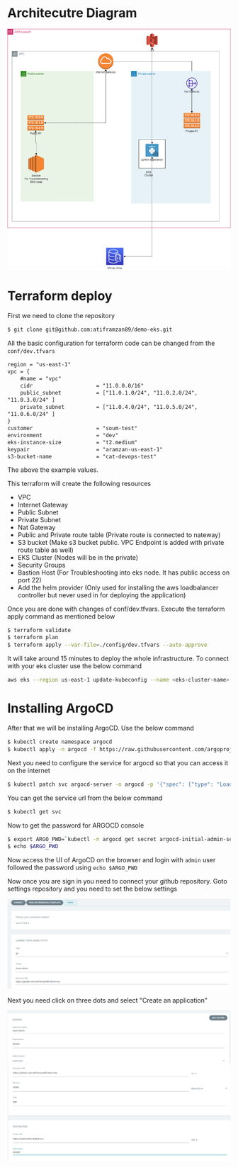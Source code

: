 # Architecutre Diagram

![Alt text](./assets/1-architecture.png?raw=true "Architectre")

# Terraform deploy

First we need to clone the repository

```bash
$ git clone git@github.com:atiframzan89/demo-eks.git
```
All the basic configuration for terraform code can be changed from the `conf/dev.tfvars`
```
region = "us-east-1"
vpc = {
    #name = "vpc"
    cidr                    = "11.0.0.0/16"
    public_subnet           = ["11.0.1.0/24", "11.0.2.0/24", "11.0.3.0/24" ]
    private_subnet          = ["11.0.4.0/24", "11.0.5.0/24", "11.0.6.0/24" ]
}
customer                    = "soum-test"
environment                 = "dev"
eks-instance-size           = "t2.medium"  
keypair                     = "aramzan-us-east-1"
s3-bucket-name              = "cat-devops-test"
```
The above the example values.

This terraform will create the following resources

* VPC
* Internet Gateway
* Public Subnet
* Private Subnet
* Nat Gateway
* Public and Private route table (Private route is connected to nateway)
* S3 bucket (Make s3 bucket public. VPC Endpoint is added with private route table as well)
* EKS Cluster (Nodes will be in the private)
* Security Groups
* Bastion Host (For Troubleshooting into eks node. It has public access on port 22)
* Add the helm provider (Only used for installing the aws loadbalancer controller but never used in for deploying the application)

Once you are done with changes of conf/dev.tfvars. Execute the terraform apply command as mentioned below

```bash
$ terraform validate
$ terraform plan
$ terraform apply --var-file=./config/dev.tfvars --auto-approve
```
It will take around 15 minutes to deploy the whole infrastructure. To connect with your eks cluster use the below command

```bash
aws eks --region us-east-1 update-kubeconfig --name <eks-cluster-name>
```

# Installing ArgoCD

After that we will be installing ArgoCD. Use the below command

```bash
$ kubectl create namespace argocd
$ kubectl apply -n argocd -f https://raw.githubusercontent.com/argoproj/argo-cd/v2.5.6/manifests/install.yaml
```

Next you need to configure the service for argocd so that you can access it on the internet

```bash
$ kubectl patch svc argocd-server -n argocd -p '{"spec": {"type": "LoadBalancer"}}'
```
You can get the service url from the below command

```bash
$ kubectl get svc 
```

Now to get the password for ARGOCD console

```bash
$ export ARGO_PWD=`kubectl -n argocd get secret argocd-initial-admin-secret -o jsonpath="{.data.password}" | base64 -d` 
$ echo $ARGO_PWD
```
Now access the UI of ArgoCD on the browser and login with `admin` user followed the password using `echo $ARGO_PWD`

Now once you are sign in you need to connect your github repository. Goto settings repository and you need to set the below settings

![Alt text](./assets/2-argocd.png?raw=true "ArgoCD Github Connectivity")

Next you need click on three dots and select "Create an application"

![Alt text](./assets/3-argocd.png?raw=true "ArgoCD Github Connectivity")
![Alt text](./assets/4-argocd.png?raw=true "ArgoCD Github Connectivity")